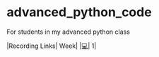# advanced_python_code
 For students in my advanced python class

|Recording Links| Week|
|[:computer:](https://cuny907-my.sharepoint.com/:v:/g/personal/ariel_avshalumov37_login_cuny_edu/ES67I022-3dHmPknhpPaDR4Bd4vhmtq6XH9AyNH3qbq4Ag?email=Ariel.Avshalumov37%40login.cuny.edu)| 1|
